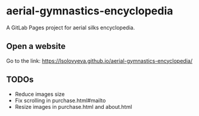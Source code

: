 # aerial-gymnastics-encyclopedia

A GitLab Pages project for aerial silks encyclopedia.

## Open a website

Go to the link: https://lsolovyeva.github.io/aerial-gymnastics-encyclopedia/

## TODOs

- Reduce images size
- Fix scrolling in purchase.html#mailto
- Resize images in purchase.html and about.html
